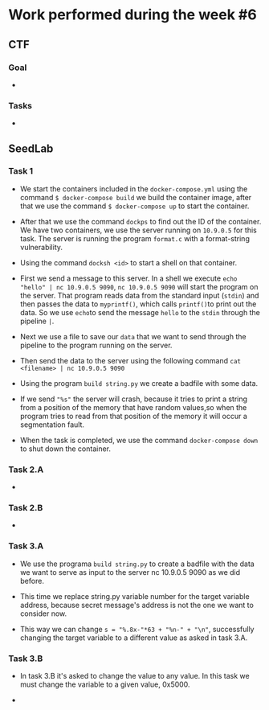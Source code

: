 # Work performed during the week #6

## CTF

### Goal
- 

### Tasks
- 


## SeedLab

### Task 1

- We start the containers included in the ``docker-compose.yml`` using the command ``$ docker-compose build`` we build the container image, after that we use the command ``$ docker-compose up`` to start the container.

- After that we use the command ``dockps`` to  find out the ID of the container. We have two containers, we use the server running on ``10.9.0.5`` for this task. The server is running the program ``format.c`` with a format-string vulnerability. 

- Using the command ``docksh <id>`` to start a shell on that container.

- First we send a message to this server. In a shell we execute ``echo "hello" | nc 10.9.0.5 9090``, ``nc 10.9.0.5 9090`` will start the program on the server. That program reads data from the standard input (``stdin``) and then passes the data to ``myprintf()``, which calls ``printf()``to print out the data. So we use ``echo``to send the message ``hello`` to the ``stdin`` through the pipeline ``|``.

- Next we use a file to save our ``data`` that we want to send through the pipeline to the program running on the server. 

- Then send the data to the server using the following command `` cat <filename> | nc 10.9.0.5 9090 `` 

- Using the program ``build string.py`` we create a badfile with some data. 

- If we send ``"%s"`` the server will crash, because it tries to print a string from a position of the memory that have random values,so when the program tries to read from that position of the memory it will occur a segmentation fault.

- When the task is completed, we use the command ``docker-compose down`` to shut down the container.

### Task 2.A

- 

### Task 2.B

- 

### Task 3.A

- We use the programa ``build string.py`` to create a badfile with the data we want to serve as input to the server nc 10.9.0.5 9090 as we did before.

- This time we replace string.py variable number for the target variable address, because secret message's address is not the one we want to consider now.

- This way we can change ``s = "%.8x-"*63 + "%n-" + "\n"``, successfully changing the target variable to a different value as asked in task 3.A. 

### Task 3.B

- In task 3.B it's asked to change the value to any value. In this task we must change the variable to a given value, 0x5000.

- 

